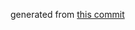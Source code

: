 generated from [this commit](https://github.com/oxidecomputer/quartz/commit/74c0082330fb0ce57fd0387685ea47462a9e3f16)